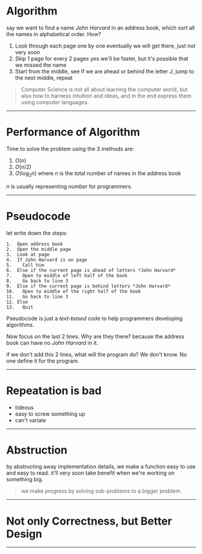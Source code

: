 # Algorithm

say we want to find a name *John Harvard* in an address book, which sort all the names in alphabetical order. How?

1. Look through each page one by one
   eventually we will get there, just not very soon
2. Skip 1 page for every 2 pages
   yes we'll be faster, but it's possible that we missed the name
3. Start from the middle, see if we are ahead or behind the letter *J*, jump to the next middle, repeat

> Computer Science is not all about learning the computer world, but also how to harness intuition and ideas, and in the end express them using computer languages.
___
# Performance of Algorithm

Time to solve the problem using the 3 methods are:
1. $O(n)$
2. $O(n/2)$
3. $O(\log_{2}n)$
where *n* is the total number of names in the address book

*n* is usually representing *number* for programmers.
___
# Pseudocode

let write down the steps:
```pseudocode
1.  Open address book
2.  Open the middle page
3.  Look at page
4.  If John Harvard is on page
5.    Call him
6.  Else if the current page is ahead of letters *John Harvard*
7.    Open to middle of left half of the book
8.    Go back to line 3
9.  Else if the current page is behind letters *John Harvard*
10.   Open to middle of the right half of the book
11.   Go back to line 3
12. Else
13.   Quit
```
Pseudocode is just a *text-based* code to help programmers developing algorithms.

Now focus on the last 2 lines. Why are they there?
because the address book can have no *John Harvard* in it.

if we don't add this 2 lines, what will the program do?
We don't know. No one define it for the program.
___
# Repeatation is bad

* tideous
* easy to screw something up
* can't variate
___
# Abstruction

by abstructing away implementation details, we make a function easy to use and easy to read.
it'll very soon take benefit when we're working on something big.

> we make progress by solving sub-problems to a bigger problem.
___
# Not only Correctness, but Better Design
___
 